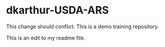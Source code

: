 # dkarthur-USDA-ARS
This change should conflict. This is a demo training repository.

This is an edit to my readme file.
